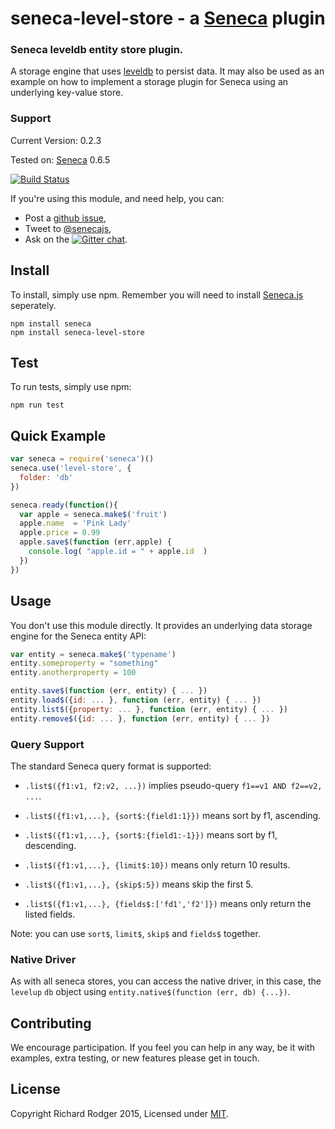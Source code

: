 # seneca-level-store - a [Seneca](http://senecajs.org) plugin


### Seneca leveldb entity store plugin.

A storage engine that uses [leveldb](http://leveldb.org/) to persist
data. It may also be used as an example on how to implement a storage
plugin for Seneca using an underlying key-value store.


### Support

Current Version: 0.2.3

Tested on: [Seneca](//github.com/rjrodger/seneca) 0.6.5

[![Build Status](https://travis-ci.org/rjrodger/seneca-level-store.png?branch=master)](https://travis-ci.org/rjrodger/seneca-level-store)

If you're using this module, and need help, you can:

   * Post a [github issue](//github.com/rjrodger/seneca-level-store/issues),
   * Tweet to [@senecajs](http://twitter.com/senecajs),
   * Ask on the [![Gitter chat](https://badges.gitter.im/rjrodger/seneca-level-store.png)](https://gitter.im/rjrodger/seneca-level-store).



## Install
To install, simply use npm. Remember you will need to install [Seneca.js][]
seperately.

```
npm install seneca
npm install seneca-level-store
```

## Test
To run tests, simply use npm:

```
npm run test
```

## Quick Example

``` js
var seneca = require('seneca')()
seneca.use('level-store', {
  folder: 'db'
})

seneca.ready(function(){
  var apple = seneca.make$('fruit')
  apple.name  = 'Pink Lady'
  apple.price = 0.99
  apple.save$(function (err,apple) {
    console.log( "apple.id = " + apple.id  )
  })
})
```

## Usage
You don't use this module directly. It provides an underlying data storage engine for the Seneca entity API:

```js
var entity = seneca.make$('typename')
entity.someproperty = "something"
entity.anotherproperty = 100

entity.save$(function (err, entity) { ... })
entity.load$({id: ... }, function (err, entity) { ... })
entity.list$({property: ... }, function (err, entity) { ... })
entity.remove$({id: ... }, function (err, entity) { ... })
```

### Query Support
The standard Seneca query format is supported:

- `.list$({f1:v1, f2:v2, ...})` implies pseudo-query `f1==v1 AND f2==v2, ...`.

- `.list$({f1:v1,...}, {sort$:{field1:1}})` means sort by f1, ascending.

- `.list$({f1:v1,...}, {sort$:{field1:-1}})` means sort by f1, descending.

- `.list$({f1:v1,...}, {limit$:10})` means only return 10 results.

- `.list$({f1:v1,...}, {skip$:5})` means skip the first 5.

- `.list$({f1:v1,...}, {fields$:['fd1','f2']})` means only return the listed fields.

Note: you can use `sort$`, `limit$`, `skip$` and `fields$` together.

### Native Driver
As with all seneca stores, you can access the native driver, in this case, the `levelup` `db`
object using `entity.native$(function (err, db) {...})`.

## Contributing
We encourage participation. If you feel you can help in any way, be it with
examples, extra testing, or new features please get in touch.

## License
Copyright Richard Rodger 2015, Licensed under [MIT][].

[travis-badge]: https://img.shields.io/travis/rjrodger/seneca-level-store.svg?style=flat-square
[travis-url]: https://travis-ci.org/rjrodger/seneca-level-store
[npm-badge]: https://img.shields.io/npm/v/seneca-level-store.svg?style=flat-square
[npm-url]: https://npmjs.org/package/seneca-level-store

[MIT]: ./LICENSE
[Seneca.js]: https://www.npmjs.com/package/seneca
[node-leveldb-native]: http://leveldb.github.com/node-leveldb-native/markdown-docs/queries.html
